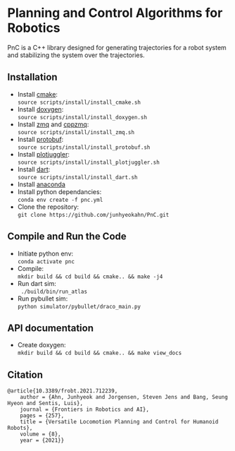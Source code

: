 # Planning and Control Algorithms for Robotics
PnC is a C++ library designed for generating trajectories for a robot system
and stabilizing the system over the trajectories.

## Installation
- Install [cmake](https://cmake.org/):<br/>
```source scripts/install/install_cmake.sh```
- Install [doxygen](https://www.doxygen.nl/index.html):<br/>
```source scripts/install/install_doxygen.sh```
- Install [zmq](https://zeromq.org/) and [cppzmq](https://github.com/zeromq/cppzmq):<br/>
```source scripts/install/install_zmq.sh```
- Install [protobuf](https://developers.google.com/protocol-buffers):<br/>
```source scripts/install/install_protobuf.sh```
- Install [plotjuggler](https://github.com/facontidavide/PlotJuggler):<br/>
```source scripts/install/install_plotjuggler.sh```
- Install [dart](http://dartsim.github.io/):<br/>
```source scripts/install/install_dart.sh```
- Install [anaconda](https://docs.anaconda.com/anaconda/install/)
- Install python dependancies:<br/>
```conda env create -f pnc.yml```
- Clone the repository:<br/>
```git clone https://github.com/junhyeokahn/PnC.git```

## Compile and Run the Code
- Initiate python env:<br/>
```conda activate pnc```
- Compile:<br/>
```mkdir build && cd build && cmake.. && make -j4 ```
- Run dart sim:<br/>
``` ./build/bin/run_atlas```
- Run pybullet sim:<br/>
```python simulator/pybullet/draco_main.py```

## API documentation
- Create doxygen:<br/>
```mkdir build && cd build && cmake.. && make view_docs ```

## Citation
```
@article{10.3389/frobt.2021.712239,
	author = {Ahn, Junhyeok and Jorgensen, Steven Jens and Bang, Seung Hyeon and Sentis, Luis},
	journal = {Frontiers in Robotics and AI},
	pages = {257},
	title = {Versatile Locomotion Planning and Control for Humanoid Robots},
	volume = {8},
	year = {2021}}
```
